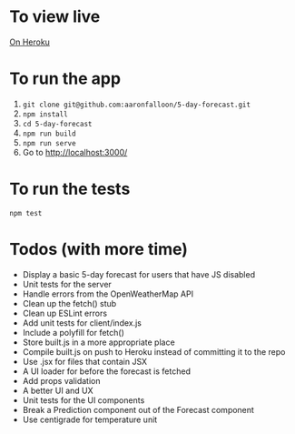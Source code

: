 # To view live

[On Heroku](http://vast-beach-39095.herokuapp.com/)

# To run the app

1. `git clone git@github.com:aaronfalloon/5-day-forecast.git`
2. `npm install`
3. `cd 5-day-forecast`
4. `npm run build`
5. `npm run serve`
6. Go to [http://localhost:3000/](http://localhost:3000/)

# To run the tests

`npm test`

# Todos (with more time)

* Display a basic 5-day forecast for users that have JS disabled
* Unit tests for the server
* Handle errors from the OpenWeatherMap API
* Clean up the fetch() stub
* Clean up ESLint errors
* Add unit tests for client/index.js
* Include a polyfill for fetch()
* Store built.js in a more appropriate place
* Compile built.js on push to Heroku instead of committing it to the repo
* Use .jsx for files that contain JSX
* A UI loader for before the forecast is fetched
* Add props validation
* A better UI and UX
* Unit tests for the UI components
* Break a Prediction component out of the Forecast component
* Use centigrade for temperature unit
